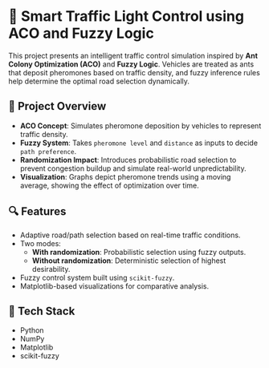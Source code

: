 # 🚦 Smart Traffic Light Control using ACO and Fuzzy Logic

This project presents an intelligent traffic control simulation inspired by **Ant Colony Optimization (ACO)** and **Fuzzy Logic**. Vehicles are treated as ants that deposit pheromones based on traffic density, and fuzzy inference rules help determine the optimal road selection dynamically.

## 📌 Project Overview

- **ACO Concept**: Simulates pheromone deposition by vehicles to represent traffic density.
- **Fuzzy System**: Takes `pheromone level` and `distance` as inputs to decide `path preference`.
- **Randomization Impact**: Introduces probabilistic road selection to prevent congestion buildup and simulate real-world unpredictability.
- **Visualization**: Graphs depict pheromone trends using a moving average, showing the effect of optimization over time.

## 🔍 Features

- Adaptive road/path selection based on real-time traffic conditions.
- Two modes:
  - **With randomization**: Probabilistic selection using fuzzy outputs.
  - **Without randomization**: Deterministic selection of highest desirability.
- Fuzzy control system built using `scikit-fuzzy`.
- Matplotlib-based visualizations for comparative analysis.

## 🧠 Tech Stack

- Python
- NumPy
- Matplotlib
- scikit-fuzzy
